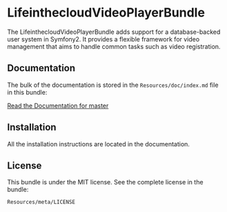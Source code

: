 LifeinthecloudVideoPlayerBundle
===============================

The LifeinthecloudVideoPlayerBundle adds support for a database-backed user system in Symfony2.
It provides a flexible framework for video management that aims to handle
common tasks such as video registration.

Documentation
-------------

The bulk of the documentation is stored in the `Resources/doc/index.md`
file in this bundle:

[Read the Documentation for master](https://github.com/Lifeinthecloud/VideoPlayerBundle/blob/master/Resources/doc/index.md)


Installation
------------

All the installation instructions are located in the documentation.

License
-------

This bundle is under the MIT license. See the complete license in the bundle:

    Resources/meta/LICENSE